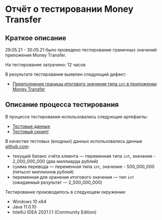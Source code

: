 # Отчёт о тестировании Money Transfer

## Краткое описание

29.05.21 - 30.05.21 было проведено тестирование граничных значений приложения Money Transfer.

На тестирование затрачено: 12 часов

В результате тестирования выявлен следующий дефект:
* [Переполнение границы итогового значения типа ```int``` в приложении Money Transfer](https://github.com/JustDels/Lesson-1.2/issues/1)

## Описание процесса тестирования

В процессе тестирования использовались следующие артефакты:
* [Тестовые данные](https://github.com/netology-code/javaqa-homeworks/tree/master/programming)
* [Тестовый скрипт](https://github.com/netology-code/javaqa-code/blob/master/1.2_programming/variables/src/Main.java)

В качестве тестовых (входных) данных использовались данные [github.com](https://github.com/netology-code/javaqa-homeworks/tree/master/programming):
* текущий баланс счёта клиента — переменная типа ```int```, значение - 2_000_000_000 (два миллиарда рублей)
* сумма перевода — переменная типа ```int```, значение - 500_000_000 (пятьсот миллионов рублей)
* переменная для хранения итогового значения — тип ```int``` (ожидаемый результат — 2_500_000_000)
  
Тестирование производилось в следующем окружении:
* Windows 10 x64
* Java 11.0.10
* IntelliJ IDEA 2021.1.1 (Community Edition)